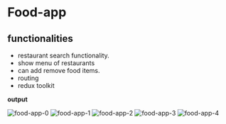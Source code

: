 # Food-app

## **functionalities** 
 - restaurant search functionality.
 - show menu of restaurants
 - can add remove food items.
 - routing
 - redux toolkit

**output**

![food-app-0](https://user-images.githubusercontent.com/90986745/232311228-7c318940-4232-4ee6-b581-d7ea00a9c2d3.png)
![food-app-1](https://user-images.githubusercontent.com/90986745/232311298-78312e66-a379-4518-9388-f90260349662.png)
![food-app-2](https://user-images.githubusercontent.com/90986745/232311308-9b8b6bdb-b439-4cff-a11d-5d2c405e94a0.png)
![food-app-3](https://user-images.githubusercontent.com/90986745/232311323-49e71eaf-1044-4c60-9ad3-02560ca7c0b4.png)
![food-app-4](https://user-images.githubusercontent.com/90986745/232311331-1a38e92c-aa0a-4daa-b32b-c4e6288a3fa8.png)
